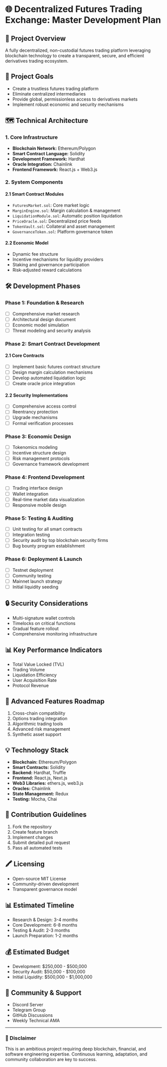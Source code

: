 # 🌐 Decentralized Futures Trading Exchange: Master Development Plan

## 📘 Project Overview
A fully decentralized, non-custodial futures trading platform leveraging blockchain technology to create a transparent, secure, and efficient derivatives trading ecosystem.

## 🎯 Project Goals
- Create a trustless futures trading platform
- Eliminate centralized intermediaries
- Provide global, permissionless access to derivatives markets
- Implement robust economic and security mechanisms

## 🗺️ Technical Architecture

### 1. Core Infrastructure
- **Blockchain Network:** Ethereum/Polygon
- **Smart Contract Language:** Solidity
- **Development Framework:** Hardhat
- **Oracle Integration:** Chainlink 
- **Frontend Framework:** React.js + Web3.js

### 2. System Components

#### 2.1 Smart Contract Modules
- `FuturesMarket.sol`: Core market logic
- `MarginEngine.sol`: Margin calculation & management
- `LiquidationModule.sol`: Automatic position liquidation
- `PriceOracle.sol`: Decentralized price feeds
- `TokenVault.sol`: Collateral and asset management
- `GovernanceToken.sol`: Platform governance token

#### 2.2 Economic Model
- Dynamic fee structure
- Incentive mechanisms for liquidity providers
- Staking and governance participation
- Risk-adjusted reward calculations

## 🛠️ Development Phases

### Phase 1: Foundation & Research
- [ ] Comprehensive market research
- [ ] Architectural design document
- [ ] Economic model simulation
- [ ] Threat modeling and security analysis

### Phase 2: Smart Contract Development
#### 2.1 Core Contracts
- [ ] Implement basic futures contract structure
- [ ] Design margin calculation mechanisms
- [ ] Develop automated liquidation logic
- [ ] Create oracle price integration

#### 2.2 Security Implementations
- [ ] Comprehensive access control
- [ ] Reentrancy protection
- [ ] Upgrade mechanisms
- [ ] Formal verification processes

### Phase 3: Economic Design
- [ ] Tokenomics modeling
- [ ] Incentive structure design
- [ ] Risk management protocols
- [ ] Governance framework development

### Phase 4: Frontend Development
- [ ] Trading interface design
- [ ] Wallet integration
- [ ] Real-time market data visualization
- [ ] Responsive mobile design

### Phase 5: Testing & Auditing
- [ ] Unit testing for all smart contracts
- [ ] Integration testing
- [ ] Security audit by top blockchain security firms
- [ ] Bug bounty program establishment

### Phase 6: Deployment & Launch
- [ ] Testnet deployment
- [ ] Community testing
- [ ] Mainnet launch strategy
- [ ] Initial liquidity seeding

## 🔒 Security Considerations
- Multi-signature wallet controls
- Timelocks on critical functions
- Gradual feature rollout
- Comprehensive monitoring infrastructure

## 📊 Key Performance Indicators
- Total Value Locked (TVL)
- Trading Volume
- Liquidation Efficiency
- User Acquisition Rate
- Protocol Revenue

## 🌈 Advanced Features Roadmap
1. Cross-chain compatibility
2. Options trading integration
3. Algorithmic trading tools
4. Advanced risk management
5. Synthetic asset support

## 💡 Technology Stack
- **Blockchain:** Ethereum/Polygon
- **Smart Contracts:** Solidity
- **Backend:** Hardhat, Truffle
- **Frontend:** React.js, Next.js
- **Web3 Libraries:** ethers.js, web3.js
- **Oracles:** Chainlink
- **State Management:** Redux
- **Testing:** Mocha, Chai

## 🚀 Contribution Guidelines
1. Fork the repository
2. Create feature branch
3. Implement changes
4. Submit detailed pull request
5. Pass all automated tests

## 🖍️ Licensing
- Open-source MIT License
- Community-driven development
- Transparent governance model

## 📊 Estimated Timeline
- Research & Design: 3-4 months
- Core Development: 6-8 months
- Testing & Audit: 2-3 months
- Launch Preparation: 1-2 months

## 💰 Estimated Budget
- Development: $250,000 - $500,000
- Security Audit: $50,000 - $100,000
- Initial Liquidity: $500,000 - $1,000,000

## 🔗 Community & Support
- Discord Server
- Telegram Group
- GitHub Discussions
- Weekly Technical AMA

---

### 📌 Disclaimer
This is an ambitious project requiring deep blockchain, financial, and software engineering expertise. Continuous learning, adaptation, and community collaboration are key to success.

